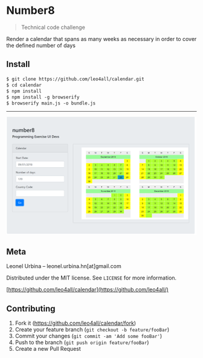 # Number8
> Technical code challenge

Render a calendar that spans as many weeks as necessary in order to cover the defined number of days

## Install
    $ git clone https://github.com/leo4all/calendar.git
    $ cd calendar
    $ npm install
    $ npm install -g browserify
    $ browserify main.js -o bundle.js

---
![Screenshot](screenshot.png)

## Meta

Leonel Urbina – leonel.urbina.hn[at]gmail.com

Distributed under the MIT license. See ``LICENSE`` for more information.

[https://github.com/leo4all/calendar](https://github.com/leo4all/)

## Contributing

1. Fork it (<https://github.com/leo4all/calendar/fork>)
2. Create your feature branch (`git checkout -b feature/fooBar`)
3. Commit your changes (`git commit -am 'Add some fooBar'`)
4. Push to the branch (`git push origin feature/fooBar`)
5. Create a new Pull Request
